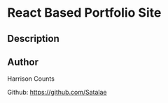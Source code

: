 # React Based Portfolio Site

## Description

## Author
Harrison Counts

Github: https://github.com/Satalae